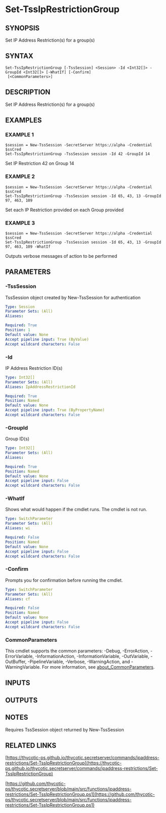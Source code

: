 # Set-TssIpRestrictionGroup

## SYNOPSIS
Set IP Address Restriction(s) for a group(s)

## SYNTAX

```
Set-TssIpRestrictionGroup [-TssSession] <Session> -Id <Int32[]> -GroupId <Int32[]> [-WhatIf] [-Confirm]
 [<CommonParameters>]
```

## DESCRIPTION
Set IP Address Restriction(s) for a group(s)

## EXAMPLES

### EXAMPLE 1
```
$session = New-TssSession -SecretServer https://alpha -Credential $ssCred
Set-TssIpRestrictionGroup -TssSession session -Id 42 -GroupId 14
```

Set IP Restriction 42 on Group 14

### EXAMPLE 2
```
$session = New-TssSession -SecretServer https://alpha -Credential $ssCred
Set-TssIpRestrictionGroup -TssSession session -Id 65, 43, 13 -GroupId 97, 463, 109
```

Set each IP Restriction provided on each Group provided

### EXAMPLE 3
```
$session = New-TssSession -SecretServer https://alpha -Credential $ssCred
Set-TssIpRestrictionGroup -TssSession session -Id 65, 43, 13 -GroupId 97, 463, 109 -WhatIf
```

Outputs verbose messages of action to be performed

## PARAMETERS

### -TssSession
TssSession object created by New-TssSession for authentication

```yaml
Type: Session
Parameter Sets: (All)
Aliases:

Required: True
Position: 1
Default value: None
Accept pipeline input: True (ByValue)
Accept wildcard characters: False
```

### -Id
IP Address Restriction ID(s)

```yaml
Type: Int32[]
Parameter Sets: (All)
Aliases: IpAddressRestrictionId

Required: True
Position: Named
Default value: None
Accept pipeline input: True (ByPropertyName)
Accept wildcard characters: False
```

### -GroupId
Group ID(s)

```yaml
Type: Int32[]
Parameter Sets: (All)
Aliases:

Required: True
Position: Named
Default value: None
Accept pipeline input: False
Accept wildcard characters: False
```

### -WhatIf
Shows what would happen if the cmdlet runs.
The cmdlet is not run.

```yaml
Type: SwitchParameter
Parameter Sets: (All)
Aliases: wi

Required: False
Position: Named
Default value: None
Accept pipeline input: False
Accept wildcard characters: False
```

### -Confirm
Prompts you for confirmation before running the cmdlet.

```yaml
Type: SwitchParameter
Parameter Sets: (All)
Aliases: cf

Required: False
Position: Named
Default value: None
Accept pipeline input: False
Accept wildcard characters: False
```

### CommonParameters
This cmdlet supports the common parameters: -Debug, -ErrorAction, -ErrorVariable, -InformationAction, -InformationVariable, -OutVariable, -OutBuffer, -PipelineVariable, -Verbose, -WarningAction, and -WarningVariable. For more information, see [about_CommonParameters](http://go.microsoft.com/fwlink/?LinkID=113216).

## INPUTS

## OUTPUTS

## NOTES
Requires TssSession object returned by New-TssSession

## RELATED LINKS

[https://thycotic-ps.github.io/thycotic.secretserver/commands/ipaddress-restrictions/Set-TssIpRestrictionGroup](https://thycotic-ps.github.io/thycotic.secretserver/commands/ipaddress-restrictions/Set-TssIpRestrictionGroup)

[https://github.com/thycotic-ps/thycotic.secretserver/blob/main/src/functions/ipaddress-restrictions/Set-TssIpRestrictionGroup.ps1](https://github.com/thycotic-ps/thycotic.secretserver/blob/main/src/functions/ipaddress-restrictions/Set-TssIpRestrictionGroup.ps1)

